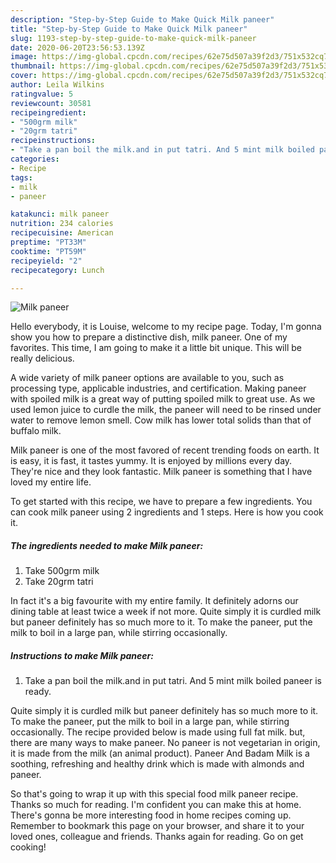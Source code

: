 ```yaml
---
description: "Step-by-Step Guide to Make Quick Milk paneer"
title: "Step-by-Step Guide to Make Quick Milk paneer"
slug: 1193-step-by-step-guide-to-make-quick-milk-paneer
date: 2020-06-20T23:56:53.139Z
image: https://img-global.cpcdn.com/recipes/62e75d507a39f2d3/751x532cq70/milk-paneer-recipe-main-photo.jpg
thumbnail: https://img-global.cpcdn.com/recipes/62e75d507a39f2d3/751x532cq70/milk-paneer-recipe-main-photo.jpg
cover: https://img-global.cpcdn.com/recipes/62e75d507a39f2d3/751x532cq70/milk-paneer-recipe-main-photo.jpg
author: Leila Wilkins
ratingvalue: 5
reviewcount: 30581
recipeingredient:
- "500grm milk"
- "20grm tatri"
recipeinstructions:
- "Take a pan boil the milk.and in put tatri. And 5 mint milk boiled paneer is ready."
categories:
- Recipe
tags:
- milk
- paneer

katakunci: milk paneer 
nutrition: 234 calories
recipecuisine: American
preptime: "PT33M"
cooktime: "PT59M"
recipeyield: "2"
recipecategory: Lunch

---
```



![Milk paneer](https://img-global.cpcdn.com/recipes/62e75d507a39f2d3/751x532cq70/milk-paneer-recipe-main-photo.jpg)

Hello everybody, it is Louise, welcome to my recipe page. Today, I'm gonna show you how to prepare a distinctive dish, milk paneer. One of my favorites. This time, I am going to make it a little bit unique. This will be really delicious.

A wide variety of milk paneer options are available to you, such as processing type, applicable industries, and certification. Making paneer with spoiled milk is a great way of putting spoiled milk to great use. As we used lemon juice to curdle the milk, the paneer will need to be rinsed under water to remove lemon smell. Cow milk has lower total solids than that of buffalo milk.

Milk paneer is one of the most favored of recent trending foods on earth. It is easy, it is fast, it tastes yummy. It is enjoyed by millions every day. They're nice and they look fantastic. Milk paneer is something that I have loved my entire life.


To get started with this recipe, we have to prepare a few ingredients. You can cook milk paneer using 2 ingredients and 1 steps. Here is how you cook it.

<!--inarticleads1-->

##### The ingredients needed to make Milk paneer:

1. Take 500grm milk
1. Take 20grm tatri


In fact it&#39;s a big favourite with my entire family. It definitely adorns our dining table at least twice a week if not more. Quite simply it is curdled milk but paneer definitely has so much more to it. To make the paneer, put the milk to boil in a large pan, while stirring occasionally. 

<!--inarticleads2-->

##### Instructions to make Milk paneer:

1. Take a pan boil the milk.and in put tatri. And 5 mint milk boiled paneer is ready.


Quite simply it is curdled milk but paneer definitely has so much more to it. To make the paneer, put the milk to boil in a large pan, while stirring occasionally. The recipe provided below is made using full fat milk. but, there are many ways to make paneer. No paneer is not vegetarian in origin, it is made from the milk (an animal product). Paneer And Badam Milk is a soothing, refreshing and healthy drink which is made with almonds and paneer. 

So that's going to wrap it up with this special food milk paneer recipe. Thanks so much for reading. I'm confident you can make this at home. There's gonna be more interesting food in home recipes coming up. Remember to bookmark this page on your browser, and share it to your loved ones, colleague and friends. Thanks again for reading. Go on get cooking!
